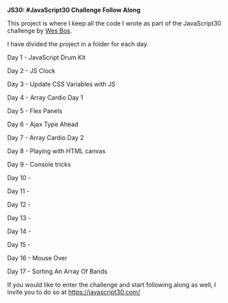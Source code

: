 <strong>JS30: #JavaScript30 Challenge Follow Along</strong>

This project is where I keep all the code I wrote as part of the JavaScript30 challenge by <a href="https://wesbos.com/">Wes Bos</a>.

I have divided the project in a folder for each day.

Day 1 - JavaScript Drum Kit

Day 2 - JS Clock

Day 3 - Update CSS Variables with JS

Day 4 - Array Cardio Day 1

Day 5 - Flex Panels

Day 6 - Ajax Type Ahead

Day 7 - Array Cardio Day 2

Day 8 - Playing with HTML canvas

Day 9 - Console tricks

Day 10 -

Day 11 -

Day 12 -

Day 13 -

Day 14 -

Day 15 -

Day 16 - Mouse Over 

Day 17 - Sorting An Array Of Bands

If you would like to enter the challenge and start following along as well, I invite you to do so at https://javascript30.com/
